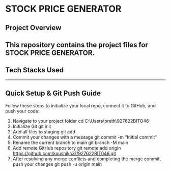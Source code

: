 # STOCK PRICE GENERATOR

## Project Overview
This repository contains the project files for **STOCK PRICE GENERATOR**.  
---
## Tech Stacks Used

---

## Quick Setup & Git Push Guide

Follow these steps to initialize your local repo, connect it to GitHub, and push your code:

1. Navigate to your project folder
cd C:\Users\preth\927622BITO46
2. Initialize Git
git init
3. Add all files to staging
git add .
4. Commit your changes with a message
git commit -m "Initial commit"
5. Rename the current branch to main
git branch -M main
6. Add remote GitHub repository
git remote add origin https://github.com/koushika31/927622BIT046.git
7. After resolving any merge conflicts and completing the merge commit, push your changes
git push -u origin main
